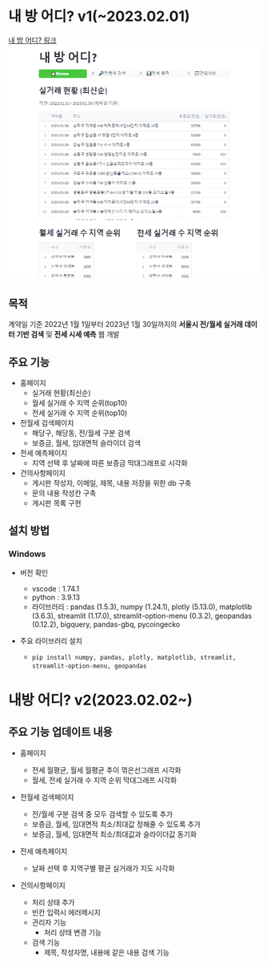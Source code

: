 # 내 방 어디? v1(~2023.02.01)
[내 방 어디? 링크](https://seungkyu37-project2-app-3b4qng.streamlit.app/)
![screensh](img/홈페이지.png)

## 목적
계약일 기준 2022년 1월 1일부터 2023년 1월 30일까지의 **서울시 전/월세 실거래 데이터 기반 검색** 및 **전세 시세 예측** 웹 개발

## 주요 기능
- 홈페이지
    - 실거래 현황(최신순)
    - 월세 실거래 수 지역 순위(top10)
    - 전세 실거래 수 지역 순위(top10)
- 전월세 검색페이지
    - 해당구, 해당동, 전/월세 구분 검색
    - 보증금, 월세, 임대면적 슬라이더 검색
- 전세 예측페이지
    - 지역 선택 후 날짜에 따른 보증금 막대그래프로 시각화
- 건의사항페이지
    - 게시판 작성자, 이메일, 제목, 내용 저장을 위한 db 구축
    - 문의 내용 작성칸 구축
    - 게시판 목록 구현

## 설치 방법
### Windows
+ 버전 확인 
    - vscode : 1.74.1
    - python : 3.9.13
    - 라이브러리 :  pandas (1.5.3), numpy (1.24.1), plotly (5.13.0), matplotlib (3.6.3), streamlit (1.17.0), streamlit-option-menu (0.3.2), geopandas (0.12.2), bigquery, pandas-gbq, pycoingecko

+ 주요 라이브러리 설치
    - `pip install numpy, pandas, plotly, matplotlib, streamlit, streamlit-option-menu, geopandas`

# 내방 어디? v2(2023.02.02~)

## 주요 기능 업데이트 내용
- 홈페이지
    - 전세 월평균, 월세 월평균 추이 꺾은선그래프 시각화
    - 월세, 전세 실거래 수 지역 순위 막대그래프 시각화
    
- 전월세 검색페이지
    - 전/월세 구분 검색 중 모두 검색할 수 있도록 추가
    - 보증금, 월세, 임대면적 최소/최대값 정해줄 수 있도록 추가
    - 보증금, 월세, 임대면적 최소/최대값과 슬라이더값 동기화

- 전세 예측페이지
    - 날짜 선택 후 지역구별 평균 실거래가 지도 시각화

- 건의사항페이지
    - 처리 상태 추가
    - 빈칸 입력시 에러메시지
    - 관리자 기능
        - 처리 상태 변경 기능
    - 검색 기능
        - 제목, 작성자명, 내용에 같은 내용 검색 기능